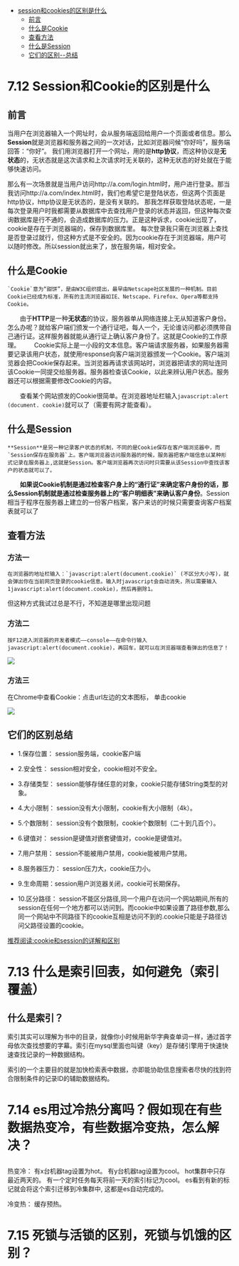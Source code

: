 * [session和cookies的区别是什么](#session和cookies的区别是什么)
    * [前言](#前言)
    * [什么是Cookie](#什么是Cookie)
    * [查看方法](#查看方法)
    * [什么是Session](#什么是Session)
    * [它们的区别--总结](#它们的区别总结)

# 7.12 Session和Cookie的区别是什么
## 前言

当用户在浏览器输入一个网址时，会从服务端返回给用户一个页面或者信息。那么**Session**就是浏览器和服务器之间的一次对话，比如浏览器问候“你好吗”，服务端回答：“你好”。
我们用浏览器打开一个网址，用的是**http协议**，而这种协议是**无状态**的，无状态就是这次请求和上次请求时无关联的，这种无状态的好处就在于能够快速访问。

那么有一次场景就是当用户访问http://a.com/login.html时，用户进行登录。那当我访问http://a.com/index.html时，我们也希望它是登陆状态，但这两个页面是http协议，http协议是无状态的，是没有关联的。
那我怎样获取登陆状态呢，一是每次登录用户时我都需要从数据库中去查找用户登录的状态并返回，但这种每次查询数据库是行不通的，会造成数据库的压力。正是这种诉求，cookie出现了，cookie是存在于浏览器端的，保存到数据库里。
每次登录我只需在浏览器上查找是否登录过就行，但这种方式是不安全的。因为cookie存在于浏览器端，用户可以随时修改。所以session就出来了，放在服务端，相对安全。

## 什么是Cookie
    `Cookie`意为“甜饼”，是由W3C组织提出，最早由Netscape社区发展的一种机制。目前Cookie已经成为标准，所有的主流浏览器如IE、Netscape、Firefox、Opera等都支持Cookie。
　　由于**HTTP**是一种**无状态**的协议，服务器单从网络连接上无从知道客户身份。怎么办呢？就给客户端们颁发一个通行证吧，每人一个，无论谁访问都必须携带自己通行证。这样服务器就能从通行证上确认客户身份了。这就是Cookie的工作原理。
　　Cookie实际上是一小段的文本信息。客户端请求服务器，如果服务器需要记录该用户状态，就使用response向客户端浏览器颁发一个Cookie。客户端浏览器会把Cookie保存起来。当浏览器再请求该网站时，浏览器把请求的网址连同该Cookie一同提交给服务器。服务器检查该Cookie，以此来辨认用户状态。服务器还可以根据需要修改Cookie的内容。

　　查看某个网站颁发的Cookie很简单。在浏览器地址栏输入`javascript:alert (document. cookie)`就可以了（需要有网才能查看）。

## 什么是Session

    **Session**是另一种记录客户状态的机制，不同的是Cookie保存在客户端浏览器中，而`Session保存在服务器`上。客户端浏览器访问服务器的时候，服务器把客户端信息以某种形式记录在服务器上,这就是Session。客户端浏览器再次访问时只需要从该Session中查找该客户的状态就可以了。
　　**如果说Cookie机制是通过检查客户身上的“通行证”来确定客户身份的话，那么Session机制就是通过检查服务器上的“客户明细表”来确认客户身份**。Session相当于程序在服务器上建立的一份客户档案，客户来访的时候只需要查询客户档案表就可以了

## 查看方法

### 方法一
    在浏览器的地址栏输入：`javascript:alert(document.cookie)` (不区分大小写)，就会弹出你在当前网页登录的cookie信息。输入时javascript会自动消失，所以需要输入1javascript:alert(document.cookie)，然后再删除1。

但这种方式我试过总是不行，不知道是哪里出现问题

### 方法二
    按F12进入浏览器的开发者模式——console——在命令行输入javascript:alert(document.cookie)，再回车，就可以在浏览器端查看弹出的信息了！
    
<img src="https://picturestr.oss-cn-shanghai.aliyuncs.com/img/20200713221426.png" align="center">
 
### 方法三 

   在Chrome中查看Cookie：点击url左边的文本图标， 单击cookie

<img src="https://picturestr.oss-cn-shanghai.aliyuncs.com/img/20200713221338.png" align="center">
   
## 它们的区别总结

+ 1.保存位置：
    session服务端，cookie客户端
    
+ 2.安全性：
    session相对安全，cookie相对不安全。
    
+ 3.存储类型：
    session能够存储任意的对象，cookie只能存储String类型的对象。
    
+ 4.大小限制：
    session没有大小限制，cookie有大小限制（4k）。
    
+ 5.个数限制：
    session没有个数限制，cookie个数限制（二十到几百个）。
    
+ 6.键值对：
    session是键值对嵌套键值对，cookie是键值对。
    
+ 7.用户禁用：
    session不能被用户禁用，cookie能被用户禁用。
    
+ 8.服务器压力：
    session压力大，cookie压力小。
    
+ 9.生命周期：session用户浏览器关闭，cookie可长期保存。

+ 10.区分路径：
    session不能区分路径,同一个用户在访问一个网站期间,所有的session在任何一个地方都可以访问到。而cookie中如果设置了路径参数,那么同一个网站中不同路径下的cookie互相是访问不到的.cookie只能是子路径访问父路径设置的cookie。

[推荐阅读:cookie和session的详解和区别](https://www.cnblogs.com/l199616j/p/11195667.html)

# 7.13 什么是索引回表，如何避免（索引覆盖）

## 什么是索引？
索引其实可以理解为书中的目录，就像你小时候用新华字典查单词一样，通过首字母依次查找想要的字幕。索引在mysql里面也叫键（key）是存储引擎用于快速快速查找记录的一种数据结构。

索引的一个主要目的就是加快检索表中数据，亦即能协助信息搜索者尽快的找到符合限制条件的记录ID的辅助数据结构。

# 7.14 es用过冷热分离吗？假如现在有些数据热变冷，有些数据冷变热，怎么解决？

## 
热变冷：
有x台机器tag设置为hot。
有y台机器tag设置为cool。
hot集群中只存最近两天的。
有一个定时任务每天将前一天的索引标记为cool。
es看到有新的标记就会将这个索引迁移到冷集群中, 这都是es自动完成的。

冷变热：
缓存预热。

# 7.15 死锁与活锁的区别，死锁与饥饿的区别？

